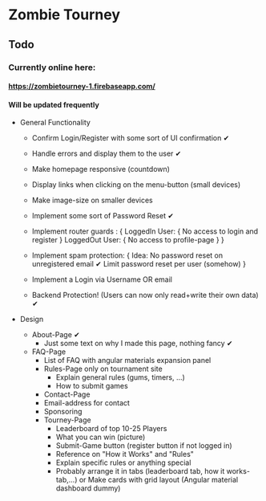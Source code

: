 # Zombie Tourney

## Todo

### Currently online here: 
#### https://zombietourney-1.firebaseapp.com/
#### Will be updated frequently

* General Functionality

	*	Confirm Login/Register with some sort of UI confirmation ✔
	*	Handle errors and display them to the user ✔
	*	Make homepage responsive (countdown)
	*	Display links when clicking on the menu-button (small devices)
	*	Make image-size on smaller devices
	*	Implement some sort of Password Reset ✔
	*	Implement router guards : {
		LoggedIn User: {
			No access to login and register
		}
		LoggedOut User: {
			No access to profile-page
		}
	}

	*	Implement spam protection: {
			Idea: No password reset on unregistered email ✔
				  Limit password reset per user (somehow)
	}

	*	Implement a Login via Username OR email
	*	Backend Protection! (Users can now only read+write their own data) ✔
	
* Design

	* About-Page ✔
		* Just some text on why I made this page, nothing fancy ✔
  * FAQ-Page
    * List of FAQ with angular materials expansion panel
	* Rules-Page only on tournament site
		* Explain general rules (gums, timers, ...)
		* How to submit games
	* Contact-Page
    * Email-address for contact
    * Sponsoring
	* Tourney-Page
		* Leaderboard of top 10-25 Players
		* What you can win (picture)
		* Submit-Game button (register button if not logged in)
		* Reference on "How it Works" and "Rules" 
		* Explain specific rules or anything special 
		* Probably arrange it in tabs 
		  (leaderboard tab, how it works-tab,...) 
		  or
		  Make cards with grid layout (Angular material dashboard dummy)
		